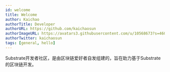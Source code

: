 ```yaml
---
id: welcome
title: Welcome
author: Kaichao
authorTitle: Developer
authorURL: https://github.com/kaichaosun
authorImageURL: https://avatars3.githubusercontent.com/u/10568673?s=460&v=4
authorTwitter: kaichaosun
tags: [general, hello]
---
```


Substrate开发者社区，是由区块链爱好者自发组建的，旨在助力基于Substrate的区块链开发。

